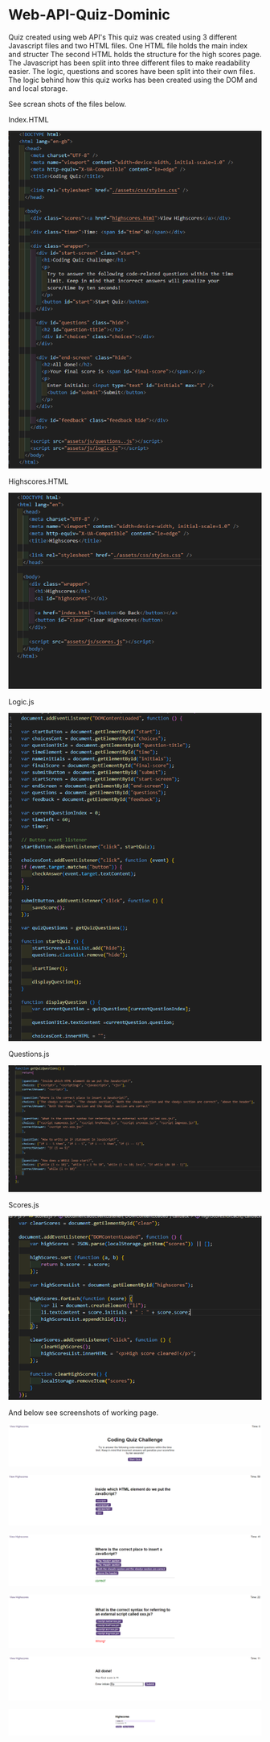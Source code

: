 # Web-API-Quiz-Dominic
Quiz created using web API's 
This quiz was created using 3 different Javascript files and two HTML files. 
One HTML file holds the main index and structer 
The second HTML holds the structure for the high scores page. 
The Javascript has been split into three different files to make readability easier. The logic, questions and scores have been split into their own files.
The logic behind how this quiz works has been created using the DOM and and local storage. 

See screan shots of the files below.

Index.HTML

![Alt text](./assets/Images/image.png)

Highscores.HTML

![Alt text](./assets/Images/image-1.png)

Logic.js 

![Alt text](./assets/Images/image-2.png)

Questions.js

![Alt text](./assets/Images/image-3.png)

Scores.js

![Alt text](./assets/Images/image-4.png)

And below see screenshots of working page. 

![Alt text](./assets/Images/image-5.png)

![Alt text](./assets/Images/image-6.png)

![Alt text](./assets/Images/image-7.png)

![Alt text](./assets/Images/image-8.png)

![Alt text](./assets/Images/image-9.png)

![Alt text](./assets/Images/image-10.png)